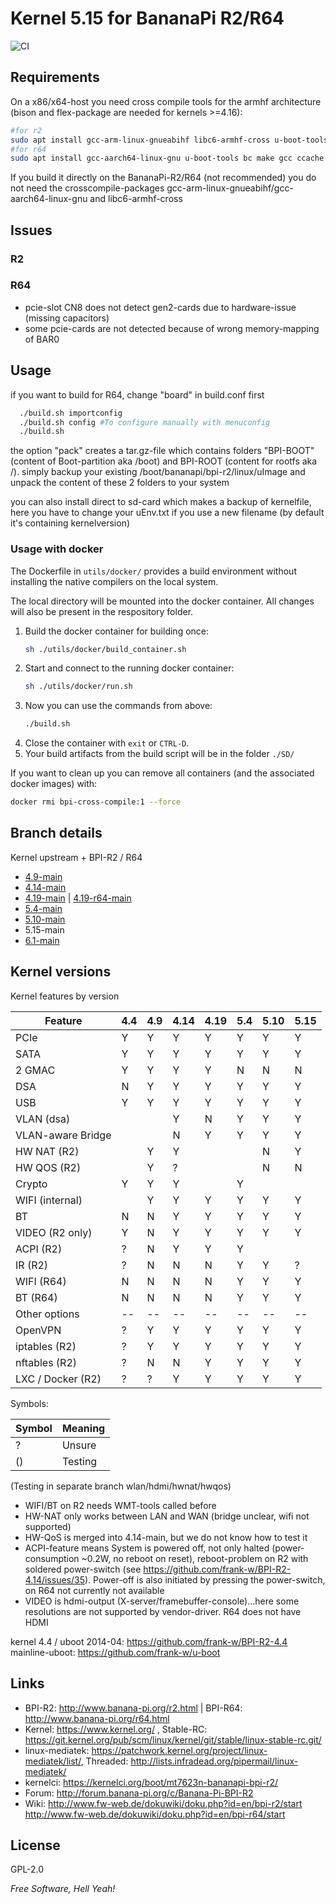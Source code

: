 # Kernel 5.15 for BananaPi R2/R64

![CI](https://github.com/frank-w/BPI-R2-4.14/workflows/CI/badge.svg?branch=5.15-main)

## Requirements

On a x86/x64-host you need cross compile tools for the armhf architecture (bison and flex-package are needed for kernels >=4.16):
```sh
#for r2
sudo apt install gcc-arm-linux-gnueabihf libc6-armhf-cross u-boot-tools bc make ccache gcc libc6-dev libncurses5-dev libssl-dev bison flex
#for r64
sudo apt install gcc-aarch64-linux-gnu u-boot-tools bc make gcc ccache libc6-dev libncurses5-dev libssl-dev bison flex
```
If you build it directly on the BananaPi-R2/R64 (not recommended) you do not need the crosscompile-packages gcc-arm-linux-gnueabihf/gcc-aarch64-linux-gnu and libc6-armhf-cross

## Issues

### R2

### R64
* pcie-slot CN8 does not detect gen2-cards due to hardware-issue (missing capacitors)
* some pcie-cards are not detected because of wrong memory-mapping of BAR0

## Usage

if you want to build for R64, change "board" in build.conf first

```sh
  ./build.sh importconfig
  ./build.sh config #To configure manually with menuconfig
  ./build.sh
```
the option "pack" creates a tar.gz-file which contains folders "BPI-BOOT" (content of Boot-partition aka /boot) and BPI-ROOT (content for rootfs aka /). simply backup your existing /boot/bananapi/bpi-r2/linux/uImage and unpack the content of these 2 folders to your system

you can also install direct to sd-card which makes a backup of kernelfile, here you have to change your uEnv.txt if you use a new filename (by default it's containing kernelversion)

### Usage with docker

The Dockerfile in `utils/docker/` provides a build environment without installing the native compilers on the local system.

The local directory will be mounted into the docker container. All changes will also be present in the respository folder.

1. Build the docker container for building once:
    ```sh
    sh ./utils/docker/build_container.sh
    ```
1. Start and connect to the running docker container: 
    ```sh 
    sh ./utils/docker/run.sh
    ```
1. Now you can use the commands from above:
    ```sh 
    ./build.sh
    ```
1. Close the container with `exit` or `CTRL-D`.
1. Your build artifacts from the build script will be in the folder `./SD/` 


If you want to clean up you can remove all containers (and the associated docker images) with:
```sh
docker rmi bpi-cross-compile:1 --force
```
## Branch details

Kernel upstream + BPI-R2 / R64
* <a href="https://github.com/frank-w/BPI-R2-4.14/tree/4.9-main">4.9-main</a>
* <a href="https://github.com/frank-w/BPI-R2-4.14/tree/4.14-main">4.14-main</a>
* <a href="https://github.com/frank-w/BPI-R2-4.14/tree/4.19-main">4.19-main</a> | <a href="https://github.com/frank-w/BPI-R2-4.14/tree/4.19-r64-main">4.19-r64-main</a>
* <a href="https://github.com/frank-w/BPI-R2-4.14/tree/5.4-main">5.4-main</a>
* <a href="https://github.com/frank-w/BPI-R2-4.14/tree/5.10-main">5.10-main</a>
* 5.15-main
* <a href="https://github.com/frank-w/BPI-R2-4.14/tree/6.1-main">6.1-main</a>

## Kernel versions

Kernel features by version

| Feature            | 4.4 | 4.9 | 4.14 | 4.19 | 5.4 | 5.10 | 5.15 |
|--------------------| --- | --- | ---  | ---  | --- | ---- | ---- |
| PCIe               |  Y  |  Y  |  Y   |  Y   |  Y  |  Y   |  Y   |
| SATA               |  Y  |  Y  |  Y   |  Y   |  Y  |  Y   |  Y   |
| 2 GMAC             |  Y  |  Y  |  Y   |  Y   |  N  |  N   |  N   |
| DSA                |  N  |  Y  |  Y   |  Y   |  Y  |  Y   |  Y   |
| USB                |  Y  |  Y  |  Y   |  Y   |  Y  |  Y   |  Y   |
| VLAN (dsa)         |     |     |  Y   |  N   |  Y  |  Y   |  Y   |
| VLAN-aware Bridge  |     |     |  N   |  Y   |  Y  |  Y   |  Y   |
| HW NAT (R2)        |     |  Y  |  Y   |      |     |  N   |  Y   |
| HW QOS (R2)        |     |  Y  |  ?   |      |     |  N   |  N   |
| Crypto             |  Y  |  Y  |  Y   |      |  Y  |      |      |
| WIFI (internal)    |     |  Y  |  Y   |  Y   |  Y  |  Y   |  Y   |
| BT                 |  N  |  N  |  Y   |  Y   |  Y  |  Y   |  Y   |
| VIDEO (R2 only)    |  Y  |  N  |  Y   |  Y   |  Y  |  Y   |  Y   |
| ACPI (R2)          |  ?  |  N  |  Y   |  Y   |  Y  |      |      |
| IR (R2)            |  ?  |  N  |  N   |  N   |  Y  |  Y   |  ?   |
| WIFI (R64)         |  N  |  N  |  N   |  N   |  Y  |  Y   |  Y   |
| BT (R64)           |  N  |  N  |  N   |  N   |  Y  |  Y   |  Y   |
| Other options      |--|--|--|--|--|--|--|
| OpenVPN            |  ?  |  Y  |  Y   |  Y   |  Y  |  Y   |  Y   |
| iptables (R2)      |  ?  |  Y  |  Y   |  Y   |  Y  |  Y   |  Y   |
| nftables (R2)      |  ?  |  N  |  N   |  Y   |  Y  |  Y   |  Y   |
| LXC / Docker (R2)  |  ?  |  ?  |  Y   |  Y   |  Y  |  Y   |  Y   |

Symbols:

|Symbol|Meaning|
|------|-------|
|  ?   |Unsure |
|  ()  |Testing|

(Testing in separate branch wlan/hdmi/hwnat/hwqos)

* WIFI/BT on R2 needs WMT-tools called before
* HW-NAT only works between LAN and WAN (bridge unclear, wifi not supported)
* HW-QoS is merged into 4.14-main, but we do not know how to test it
* ACPI-feature means System is powered off, not only halted (power-consumption ~0.2W, no reboot on reset), reboot-problem on R2 with soldered power-switch (see https://github.com/frank-w/BPI-R2-4.14/issues/35). Power-off is also initiated by pressing the power-switch, on R64 not currently not available
* VIDEO is hdmi-output (X-server/framebuffer-console)...here some resolutions are not supported by vendor-driver. R64 does not have HDMI


kernel 4.4 / uboot 2014-04: https://github.com/frank-w/BPI-R2-4.4
mainline-uboot: https://github.com/frank-w/u-boot

## Links

* BPI-R2: http://www.banana-pi.org/r2.html | BPI-R64: http://www.banana-pi.org/r64.html
* Kernel: https://www.kernel.org/ , Stable-RC: https://git.kernel.org/pub/scm/linux/kernel/git/stable/linux-stable-rc.git/
* linux-mediatek: https://patchwork.kernel.org/project/linux-mediatek/list/, Threaded: http://lists.infradead.org/pipermail/linux-mediatek/
* kernelci: https://kernelci.org/boot/mt7623n-bananapi-bpi-r2/
* Forum: http://forum.banana-pi.org/c/Banana-Pi-BPI-R2
* Wiki: http://www.fw-web.de/dokuwiki/doku.php?id=en/bpi-r2/start http://www.fw-web.de/dokuwiki/doku.php?id=en/bpi-r64/start

License
----
GPL-2.0

*Free Software, Hell Yeah!*
